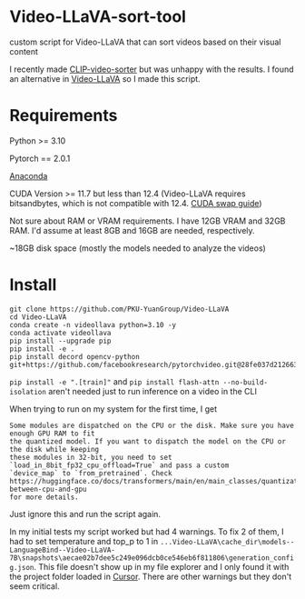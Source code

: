 # Video-LLaVA-sort-tool
custom script for Video-LLaVA that can sort videos based on their visual content

I recently made [CLIP-video-sorter](https://github.com/secretlycarl/CLIP-video-sorter) but was unhappy with the results. I found an alternative in [Video-LLaVA](https://github.com/PKU-YuanGroup/Video-LLaVA) so I made this script.

# Requirements
Python >= 3.10

Pytorch == 2.0.1

[Anaconda](https://docs.anaconda.com/free/anaconda/install/)

CUDA Version >= 11.7 but less than 12.4 (Video-LLaVA requires bitsandbytes, which is not compatible with 12.4. [CUDA swap guide](https://github.com/bycloudai/SwapCudaVersionWindows))

Not sure about RAM or VRAM requirements. I have 12GB VRAM and 32GB RAM. I'd assume at least 8GB and 16GB are needed, respectively.

~18GB disk space (mostly the models needed to analyze the videos)

# Install
```
git clone https://github.com/PKU-YuanGroup/Video-LLaVA
cd Video-LLaVA
conda create -n videollava python=3.10 -y
conda activate videollava
pip install --upgrade pip
pip install -e .
pip install decord opencv-python git+https://github.com/facebookresearch/pytorchvideo.git@28fe037d212663c6a24f373b94cc5d478c8c1a1d
```
`pip install -e ".[train]"` and `pip install flash-attn --no-build-isolation` aren't needed just to run inference on a video in the CLI

When trying to run on my system for the first time, I get
``` 
Some modules are dispatched on the CPU or the disk. Make sure you have enough GPU RAM to fit
the quantized model. If you want to dispatch the model on the CPU or the disk while keeping
these modules in 32-bit, you need to set `load_in_8bit_fp32_cpu_offload=True` and pass a custom
`device_map` to `from_pretrained`. Check
https://huggingface.co/docs/transformers/main/en/main_classes/quantization#offload-between-cpu-and-gpu
for more details.
```
Just ignore this and run the script again.

In my initial tests my script worked but had 4 warnings. To fix 2 of them, I had to set temperature and top_p to 1 in `...Video-LLaVA\cache_dir\models--LanguageBind--Video-LLaVA-7B\snapshots\aecae02b7dee5c249e096dcb0ce546eb6f811806\generation_config.json`. This file doesn't show up in my file explorer and I only found it with the project folder loaded in [Cursor](https://cursor.sh/). There are other warnings but they don't seem critical.

